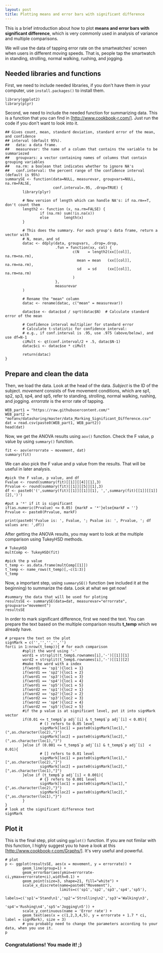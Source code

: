 ```yaml
---
layout: post
title: Plotting means and error bars with significant difference
---
```


This is a brief introduction about how to plot **means and error bars with significant difference**, which is very commonly used in analysis of variance and multiple comparisons.

We will use the data of tapping error rate on the smartwatches' screen when users in different moving speeds. That is, people tap the smartwatch in standing, strolling, normal walking, rushing, and jogging.


## Needed libraries and functions
First, we need to include needed libraries, if you don't have them in your computer, use `install.packages()` to install them.

```
library(ggplot2)
library(plyr)
```

Second, we need to include the needed function for summarizing data. This is a function that you can find in [http://www.cookbook-r.com/]. Just run the code if you don't want to look into it.
```
## Gives count, mean, standard deviation, standard error of the mean, and confidence 
## interval (default 95%).
##   data: a data frame.
##   measurevar: the name of a column that contains the variable to be summariezed
##   groupvars: a vector containing names of columns that contain grouping variables
##   na.rm: a boolean that indicates whether to ignore NA's
##   conf.interval: the percent range of the confidence interval (default is 95%)
summarySE <- function(data=NULL, measurevar, groupvars=NULL, na.rm=FALSE,
                      conf.interval=.95, .drop=TRUE) {
        library(plyr)
        
        # New version of length which can handle NA's: if na.rm==T, don't count them
        length2 <- function (x, na.rm=FALSE) {
                if (na.rm) sum(!is.na(x))
                else       length(x)
        }
        
        # This does the summary. For each group's data frame, return a vector with
        # N, mean, and sd
        datac <- ddply(data, groupvars, .drop=.drop,
                       .fun = function(xx, col) {
                               c(N    = length2(xx[[col]], na.rm=na.rm),
                                 mean = mean   (xx[[col]], na.rm=na.rm),
                                 sd   = sd     (xx[[col]], na.rm=na.rm)
                               )
                       },
                       measurevar
        )
        
        # Rename the "mean" column    
        datac <- rename(datac, c("mean" = measurevar))
        
        datac$se <- datac$sd / sqrt(datac$N)  # Calculate standard error of the mean
        
        # Confidence interval multiplier for standard error
        # Calculate t-statistic for confidence interval: 
        # e.g., if conf.interval is .95, use .975 (above/below), and use df=N-1
        ciMult <- qt(conf.interval/2 + .5, datac$N-1)
        datac$ci <- datac$se * ciMult
        
        return(datac)
}
```


## Prepare and clean the data
Then, we load the data.
Look at the head of the data. *Subject* is the ID of the subject. *movement* consists of five movement conditions, which are sp1, sp2, sp3, sp4, and sp5, refer to standing, strolling, normal walking, rushing, and jogging. *errorrate* is the error rate of tapping.
```
WEB_part1 = "https://raw.githubusercontent.com/"
WEB_part2 = "mofanv/datasharing/master/data_Marking_Significant_Difference.csv"
dat = read.csv(paste0(WEB_part1, WEB_part2))
head(dat)
```

Now, we get the ANOVA results using `aov()` function. Check the F value, p value by using `summary()` function.
```
fit <- aov(errorrate ~ movement, dat)
summary(fit)
```

We can also pick the F value and p value from the results. That will be useful in later analysis.
```
#pick the F value, p value, and df
Fvalue <- round(summary(fit)[[1]][[4]][1],3)
Prvalue <- round(summary(fit)[[1]][[5]][1],3)
df <- paste0('(',summary(fit)[[1]][[1]][1], ',',summary(fit)[[1]][[1]][2],')')

#put a '*' if it is significant
if(as.numeric(Prvalue) <= 0.05) {markF = '*'}else{markF = ''}
Prvalue <- paste0(Prvalue, markF)

print(paste0('Fvalue is: ', Fvalue, '; Pvalue is: ', Prvalue, '; df values are: ',df))
```

After getting the ANOVA results, you may want to look at the multiple comparison using TukeyHSD methods.
```
# TukeyHSD
multComp <- TukeyHSD(fit)

#pick the p value
t_temp <- as.data.frame(multComp[[1]])
t_temp <- name_rows(t_temp)[,-c(1:3)]
t_temp
```

Now, a important step, using `summarySE()` function (we included it at the beginning) to summarize the data. Look at what we get now!
```
#summary the data that will be used for ploting
resultsSE <- summarySE(data=dat, measurevar="errorrate", groupvars="movement")
resultsSE
```

In order to mark significant difference, first we need the text. You can prepare the text based on the multiple comparison results **t_temp** which we already have.
```
# prepare the text on the plot
signMark = c('','','','','')
for(i in 1:nrow(t_temp)){ # for each comparison
        #split the word using '-'
        word1 = strsplit(t_temp$.rownames[i],'-')[[1]][1]
        word2 = strsplit(t_temp$.rownames[i],'-')[[1]][2]
        #make the word with a index
        if(word1 == 'sp1'){loc1 = 1}
        if(word1 == 'sp2'){loc1 = 2}
        if(word1 == 'sp3'){loc1 = 3}
        if(word1 == 'sp4'){loc1 = 4}
        if(word1 == 'sp5'){loc1 = 5}
        if(word2 == 'sp1'){loc2 = 1}
        if(word2 == 'sp2'){loc2 = 2}
        if(word2 == 'sp3'){loc2 = 3}
        if(word2 == 'sp4'){loc2 = 4}
        if(word2 == 'sp5'){loc2 = 5}
        #if the p value is at significant level, put it into signMark vector
        if(0.01 <= t_temp$`p adj`[i] & t_temp$`p adj`[i] < 0.05){
                # () refers to 0.05 level
                signMark[loc1] = paste0(signMark[loc1],"(",as.character(loc2),")")
                signMark[loc2] = paste0(signMark[loc2],"(",as.character(loc1),")")
        }else if (0.001 <= t_temp$`p adj`[i] & t_temp$`p adj`[i]  < 0.01){
                # [] refers to 0.01 level
                signMark[loc1] = paste0(signMark[loc1],"[",as.character(loc2),"]")
                signMark[loc2] = paste0(signMark[loc2],"[",as.character(loc1),"]")
        }else if (t_temp$`p adj`[i] < 0.001){
                # {} refers to 0.001 level
                signMark[loc1] = paste0(signMark[loc1],"{",as.character(loc2),"}")
                signMark[loc2] = paste0(signMark[loc2],"{",as.character(loc1),"}")
        }
}
# look at the significant difference text
signMark
```

## Plot it
This is the final step, plot using `ggplot()` function.
If you are not fimilar with this function, I highly suggest you to have a look at this [http://www.cookbook-r.com/Graphs/]. It's very useful and powerful.
```
# plot
p <- ggplot(resultsSE, aes(x = movement, y = errorrate)) +
        geom_line(group=1) +
        geom_errorbar(aes(ymin=errorrate-ci,ymax=errorrate+ci),width=0.1) +
        geom_point(size=3, shape=21, fill="white") +
        scale_x_discrete(name=paste0("Movement"),
                         limits=c('sp1','sp2','sp3','sp4','sp5'),
                         labels=c('sp1'='Stand\n1','sp2'='Strolling\n2','sp3'='Walking\n3',
                                  'sp4'='Rushing\n4','sp5'='Jogging\n5')) +
        scale_y_continuous(name = 'Error rate') +
        geom_text(aes(x = c(1,2,3,4,5), y = errorrate + 1.7 * ci, label = signMark), size = 3)
        # you probably need to change the parameters according to your data, when you use it.
p
```

### Congratulations! You made it! ;)
